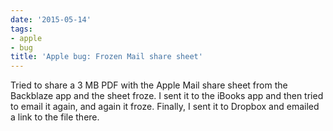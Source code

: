 ```yaml
---
date: '2015-05-14'
tags:
- apple
- bug
title: 'Apple bug: Frozen Mail share sheet'
---
```


Tried to share a 3 MB PDF with the Apple Mail share sheet from the Backblaze app and the sheet froze. I sent it to the iBooks app and then tried to email it again, and again it froze. Finally, I sent it to Dropbox and emailed a link to the file there.
